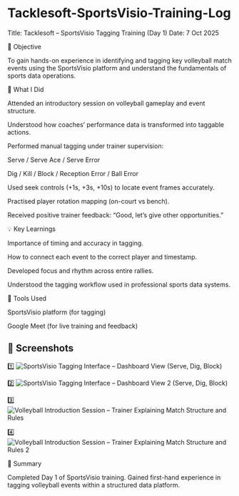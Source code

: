 # Tacklesoft-SportsVisio-Training-Log
Title: Tacklesoft – SportsVisio Tagging Training (Day 1)
Date: 7 Oct 2025

🎯 Objective

To gain hands-on experience in identifying and tagging key volleyball match events using the SportsVisio platform and understand the fundamentals of sports data operations.

🧠 What I Did

Attended an introductory session on volleyball gameplay and event structure.

Understood how coaches’ performance data is transformed into taggable actions.

Performed manual tagging under trainer supervision:

Serve / Serve Ace / Serve Error

Dig / Kill / Block / Reception Error / Ball Error

Used seek controls (+1s, +3s, +10s) to locate event frames accurately.

Practised player rotation mapping (on-court vs bench).

Received positive trainer feedback: “Good, let’s give other opportunities.”

💡 Key Learnings

Importance of timing and accuracy in tagging.

How to connect each event to the correct player and timestamp.

Developed focus and rhythm across entire rallies.

Understood the tagging workflow used in professional sports data systems.

🧾 Tools Used

SportsVisio platform (for tagging)

Google Meet (for live training and feedback)

## 📸 Screenshots

1️⃣ ![SportsVisio Tagging Interface – Dashboard View (Serve, Dig, Block)](SportsVisio%20Tagging%20Interface%20–%20dashboard%20view%20during%20hands-on%20tagging%20(Serve,%20Dig,%20Block)..png)

2️⃣ ![SportsVisio Tagging Interface – Dashboard View 2 (Serve, Dig, Block)](SportsVisio%20Tagging%20Interface%20–%20dashboard%20view%20during%20hands-on%20tagging%202(Serve,%20Dig,%20Block)..png)

3️⃣ ![Volleyball Introduction Session – Trainer Explaining Match Structure and Rules](Volleyball%20Introduction%20Session%20–%20trainer%20explaining%20match%20structure%20and%20rules.png)

4️⃣ ![Volleyball Introduction Session – Trainer Explaining Match Structure and Rules 2](Volleyball%20Introduction%20Session%20–%20trainer%20explaining%20match%20structure%20and%20rules2.png)

🏁 Summary

Completed Day 1 of SportsVisio training.
Gained first-hand experience in tagging volleyball events within a structured data platform.
